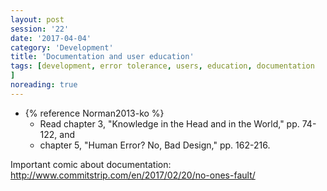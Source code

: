 ```yaml
--- 
layout: post 
session: '22' 
date: '2017-04-04' 
category: 'Development' 
title: 'Documentation and user education' 
tags: [development, error tolerance, users, education, documentation			
] 
noreading: true
--- 
```


- {% reference Norman2013-ko %}
    - Read chapter 3, "Knowledge in the Head and in the World," pp. 74-122, and
    - chapter 5, "Human Error? No, Bad Design," pp. 162-216.

Important comic about documentation: http://www.commitstrip.com/en/2017/02/20/no-ones-fault/

<excerpt/>

